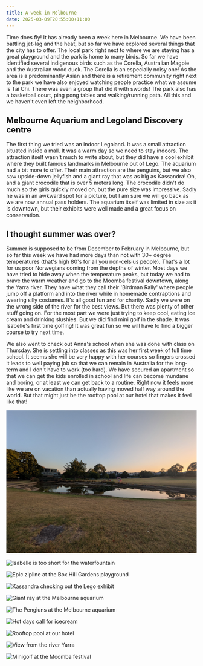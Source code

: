 ```yaml
---
title: A week in Melbourne
date: 2025-03-09T20:55:00+11:00
---
```

Time does fly! It has already been a week here in Melbourne. We have been battling jet-lag and the heat, but so far we have explored several things that the city has to offer. The local park right next to where we are staying has a great playground and the park is home to many birds. So far we have identified several indigenous birds such as the Corella, Australian Magpie and the Australian wood duck. The Corella is an especially noisy one! As the area is a predominantly Asian and there is a retirement community right next to the park we have also enjoyed watching people practice what we assume is Tai Chi. There was even a group that did it with swords! The park also has a basketball court, ping pong tables and walking/running path. All this and we haven't even left the neighborhood.

## Melbourne Aquarium and Legoland Discovery centre
The first thing we tried was an indoor Legoland. It was a small attraction situated inside a mall. It was a warm day so we need to stay indoors. The attraction itself wasn't much to write about, but they did have a cool exhibit where they built famous landmarks in Melbourne out of Lego. The aquarium had a bit more to offer. Their main attraction are the penguins, but we also saw upside-down jellyfish and a giant ray that was as big as Kassandra! Oh, and a giant crocodile that is over 5 meters long. The crocodile didn't do much so the girls quickly moved on, but the pure size was impressive. Sadly he was in an awkward spot for a picture, but I am sure we will go back as we are now annual pass holders. The aquarium itself was limited in size as it is downtown, but their exhibits were well made and a great focus on conservation.

## I thought summer was over?
Summer is supposed to be from December to February in Melbourne, but so far this week we have had more days than not with 30+ degree temperatures (that's high 80's for all you non-celsius people). That's a lot for us poor Norwegians coming from the depths of winter. Most days we have tried to hide away when the temperature peaks, but today we had to brave the warm weather and go to the Moomba festival downtown, along the Yarra river. They have what they call their 'Birdman Rally' where people jump off a platform and into the river while in homemade contraptions and wearing silly costumes. It's all good fun and for charity. Sadly we were on the wrong side of the river for the best views. But there was plenty of other stuff going on. For the most part we were just trying to keep cool, eating ice cream and drinking slushies. But we did find mini golf in the shade. It was Isabelle's first time golfing! It was great fun so we will have to find a bigger course to try next time.

We also went to check out Anna's school when she was done with class on Thursday. She is settling into classes as this was her first week of full time school. It seems she will be very happy with her courses so fingers crossed it leads to well paying job so that we can remain in Australia for the long-term and I don't have to work (too hard). We have secured an apartment so that we can get the kids enrolled in school and life can become mundane and boring, or at least we can get back to a routine. Right now it feels more like we are on vacation than actually having moved half way around the world. But that might just be the rooftop pool at our hotel that makes it feel like that!

![](pxl_20250303_202909739.jpg "Sunrise over the Box Hill Gardens")

![](pxl_20250306_002828397.mp.jpg "Isabelle is too short for the waterfountain")

![](pxl_20250306_005041185.mp.jpg "Epic zipline at the Box Hill Gardens playground")

![](pxl_20250305_000733929.mp.jpg "Kassandra checking out the Lego exhibit")

![](pxl_20250307_022423121.mp.jpg "Giant ray at the Melbourne aquarium")

![](pxl_20250307_025305082.mp.jpg "The Pengiuns at the Melbourne aquarium")

![](pxl_20250307_033704099.mp.jpg "Hot days call for icecream")

![](pxl_20250307_083913957.mp.jpg "Rooftop pool at our hotel")

![](pxl_20250309_003021477.mp.jpg "View from the river Yarra")

![](pxl_20250309_015003825.jpg "Minigolf at the Moomba festival")
